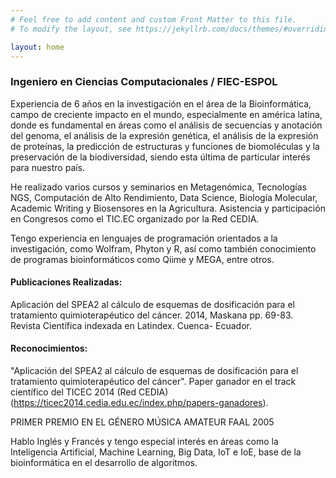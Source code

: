 ```yaml
---
# Feel free to add content and custom Front Matter to this file.
# To modify the layout, see https://jekyllrb.com/docs/themes/#overriding-theme-defaults

layout: home
---
```


### Ingeniero en Ciencias Computacionales / FIEC-ESPOL

Experiencia de 6 años en la investigación en el área de la Bioinformática, campo de creciente impacto en el mundo, especialmente en américa latina, donde es fundamental en áreas como el análisis de secuencias y anotación del genoma, el análisis de la expresión genética, el análisis de la expresión de proteínas, la predicción de estructuras y funciones de biomoléculas y la preservación de la biodiversidad, siendo esta última de particular interés para nuestro país.

He realizado varios cursos y seminarios en Metagenómica, Tecnologías NGS, Computación de Alto Rendimiento, Data Science, Biología Molecular, Academic Writing y Biosensores en la Agricultura. Asistencia y participación en Congresos como el TIC.EC organizado por la Red CEDIA. 

Tengo experiencia en lenguajes de programación orientados a la investigación, como Wolfram, Phyton y R, así como también conocimiento de programas bioinformáticos como Qiime y MEGA, entre otros. 

#### Publicaciones Realizadas:

Aplicación del SPEA2 al cálculo de esquemas de dosificación para el tratamiento quimioterapéutico del cáncer. 2014, Maskana pp. 69-83. Revista Científica indexada en Latindex. Cuenca- Ecuador.

#### Reconocimientos:

"Aplicación del SPEA2 al cálculo de esquemas de dosificación para el tratamiento quimioterapéutico del cáncer". 
Paper ganador en el track científico del TICEC 2014 (Red CEDIA) (https://ticec2014.cedia.edu.ec/index.php/papers-ganadores).

PRIMER PREMIO EN EL GÉNERO MÚSICA AMATEUR FAAL 2005 

Hablo Inglés y Francés y tengo especial interés en áreas como la Inteligencia Artificial, Machine Learning, Big Data, IoT e IoE, base de la bioinformática en el desarrollo de algoritmos.

